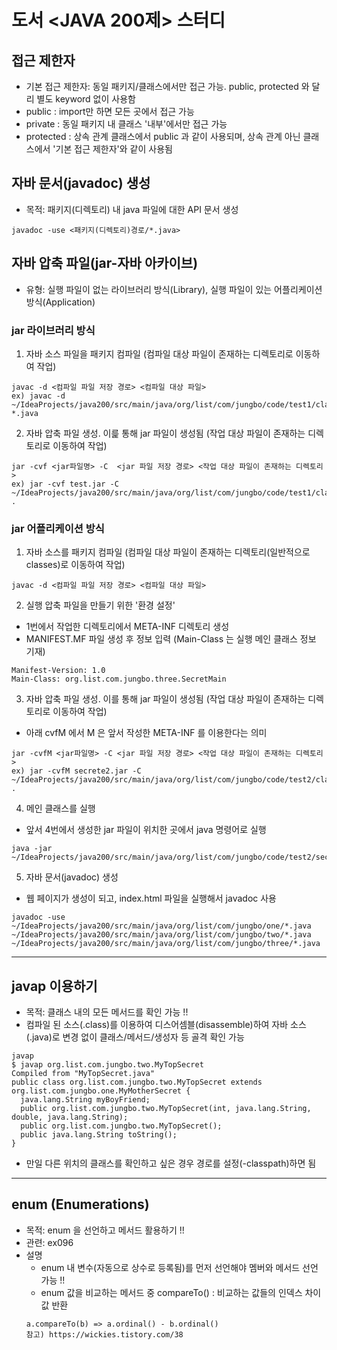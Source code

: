 # 도서 <JAVA 200제> 스터디

## 접근 제한자
- 기본 접근 제한자: 동일 패키지/클래스에서만 접근 가능. public, protected 와 달리 별도 keyword 없이 사용함
- public : import만 하면 모든 곳에서 접근 가능
- private : 동일 패키지 내 클래스 '내부'에서만 접근 가능
- protected : 상속 관계 클래스에서 public 과 같이 사용되며, 상속 관계 아닌 클래스에서 '기본 접근 제한자'와 같이 사용됨

## 자바 문서(javadoc) 생성
- 목적: 패키지(디렉토리) 내 java 파일에 대한 API 문서 생성
```shell
javadoc -use <패키지(디렉토리)경로/*.java>
```

## 자바 압축 파일(jar-자바 아카이브)
- 유형: 실행 파일이 없는 라이브러리 방식(Library), 실행 파일이 있는 어플리케이션 방식(Application)

### jar 라이브러리 방식
1. 자바 소스 파일을 패키지 컴파일 (컴파일 대상 파일이 존재하는 디렉토리로 이동하여 작업)
```shell
javac -d <컴파일 파일 저장 경로> <컴파일 대상 파일>
ex) javac -d ~/IdeaProjects/java200/src/main/java/org/list/com/jungbo/code/test1/classes/ *.java
```
2. 자바 압축 파일 생성. 이릁 통해 jar 파일이 생성됨 (작업 대상 파일이 존재하는 디렉토리로 이동하여 작업)
```shell
jar -cvf <jar파일명> -C  <jar 파일 저장 경로> <작업 대상 파일이 존재하는 디렉토리>
ex) jar -cvf test.jar -C ~/IdeaProjects/java200/src/main/java/org/list/com/jungbo/code/test1/classes/ .
```

### jar 어플리케이션 방식
1. 자바 소스를 패키지 컴파일 (컴파일 대상 파일이 존재하는 디렉토리(일반적으로 classes)로 이동하여 작업)
```shell
javac -d <컴파일 파일 저장 경로> <컴파일 대상 파일>
```
2. 실행 압축 파일을 만들기 위한 '환경 설정'
- 1번에서 작업한 디렉토리에서 META-INF 디렉토리 생성
- MANIFEST.MF 파일 생성 후 정보 입력 (Main-Class 는 실행 메인 클래스 정보 기재)
```manifest
Manifest-Version: 1.0
Main-Class: org.list.com.jungbo.three.SecretMain
```
3. 자바 압축 파일 생성. 이를 통해 jar 파일이 생성됨 (작업 대상 파일이 존재하는 디렉토리로 이동하여 작업)
- 아래 cvfM 에서 M 은 앞서 작성한 META-INF 를 이용한다는 의미
```shell
jar -cvfM <jar파일명> -C <jar 파일 저장 경로> <작업 대상 파일이 존재하는 디렉토리>
ex) jar -cvfM secrete2.jar -C ~/IdeaProjects/java200/src/main/java/org/list/com/jungbo/code/test2/classes/ .
```
4. 메인 클래스를 실행
- 앞서 4번에서 생성한 jar 파일이 위치한 곳에서 java 명령어로 실행
```shell
java -jar ~/IdeaProjects/java200/src/main/java/org/list/com/jungbo/code/test2/secrete2/secrete2.jar
```
5. 자바 문서(javadoc) 생성
- 웹 페이지가 생성이 되고, index.html 파일을 실행해서 javadoc 사용
```shell
javadoc -use ~/IdeaProjects/java200/src/main/java/org/list/com/jungbo/one/*.java ~/IdeaProjects/java200/src/main/java/org/list/com/jungbo/two/*.java ~/IdeaProjects/java200/src/main/java/org/list/com/jungbo/three/*.java
```

<hr>

## javap 이용하기
- 목적: 클래스 내의 모든 메서드를 확인 가능 !!
- 컴파일 된 소스(.class)를 이용하여 디스어셈블(disassemble)하여 자바 소스(.java)로 변경 없이 클래스/메서드/생성자 등 골격 확인 가능
```shell
javap 
$ javap org.list.com.jungbo.two.MyTopSecret
Compiled from "MyTopSecret.java"
public class org.list.com.jungbo.two.MyTopSecret extends org.list.com.jungbo.one.MyMotherSecret {
  java.lang.String myBoyFriend;
  public org.list.com.jungbo.two.MyTopSecret(int, java.lang.String, double, java.lang.String);
  public org.list.com.jungbo.two.MyTopSecret();
  public java.lang.String toString();
}
```
- 만일 다른 위치의 클래스를 확인하고 싶은 경우 경로를 설정(-classpath)하면 됨

<hr>

## enum (Enumerations)
- 목적: enum 을 선언하고 메서드 활용하기 !!
- 관련: ex096
- 설명
  - enum 내 변수(자동으로 상수로 등록됨)를 먼저 선언해야 멤버와 메서드 선언 가능 !!
  - enum 값을 비교하는 메서드 중 compareTo() : 비교하는 값들의 인덱스 차이값 반환
  ```
  a.compareTo(b) => a.ordinal() - b.ordinal()
  참고) https://wickies.tistory.com/38
  ```

